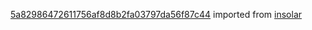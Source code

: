 [5a82986472611756af8d8b2fa03797da56f87c44](https://github.com/insolar/insolar/commit/5a82986472611756af8d8b2fa03797da56f87c44) imported from [insolar](https://github.com/insolar/insolar)
